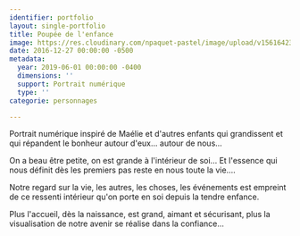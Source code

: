 ```yaml
---
identifier: portfolio
layout: single-portfolio
title: Poupée de l'enfance
image: https://res.cloudinary.com/npaquet-pastel/image/upload/v1561642343/Poup%C3%A9e%20de%20l%27enfance%2C%20dessin%20num%C3%A9rique%202019.jpg
date: 2016-12-27 00:00:00 -0500
metadata:
  year: 2019-06-01 00:00:00 -0400
  dimensions: ''
  support: Portrait numérique
  type: ''
categorie: personnages

---
```

Portrait numérique inspiré de Maélie et d'autres enfants qui grandissent et qui répandent le bonheur autour d'eux... autour de nous...

On a beau être petite, on est grande à l'intérieur de soi... Et l'essence qui nous définit dès les premiers pas reste en nous toute la vie....

Notre regard sur la vie, les autres, les choses, les événements est empreint de ce ressenti intérieur qu'on porte en soi depuis la tendre enfance.

Plus l'accueil, dès la naissance, est grand, aimant et sécurisant, plus la visualisation de notre avenir se réalise dans la confiance...